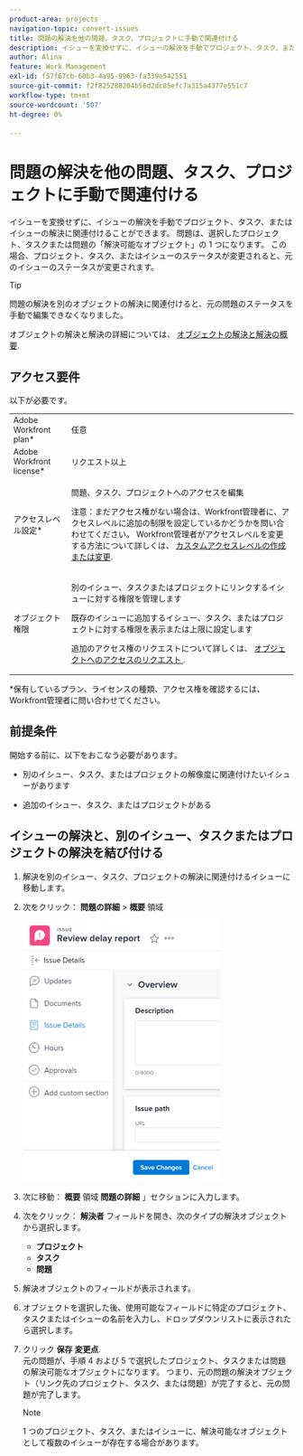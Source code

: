 ```yaml
---
product-area: projects
navigation-topic: convert-issues
title: 問題の解決を他の問題、タスク、プロジェクトに手動で関連付ける
description: イシューを変換せずに、イシューの解決を手動でプロジェクト、タスク、またはイシューの解決に関連付けることができます。 問題は、選択したプロジェクト、タスクまたは問題の「解決可能なオブジェクト」の 1 つになります。 この場合、プロジェクト、タスク、またはイシューのステータスが変更されると、元のイシューのステータスが変更されます。
author: Alina
feature: Work Management
exl-id: f57f67cb-60b3-4a95-9963-fa339e542551
source-git-commit: f2f825280204b56d2dc85efc7a315a4377e551c7
workflow-type: tm+mt
source-wordcount: '507'
ht-degree: 0%

---
```


# 問題の解決を他の問題、タスク、プロジェクトに手動で関連付ける

イシューを変換せずに、イシューの解決を手動でプロジェクト、タスク、またはイシューの解決に関連付けることができます。 問題は、選択したプロジェクト、タスクまたは問題の「解決可能なオブジェクト」の 1 つになります。 この場合、プロジェクト、タスク、またはイシューのステータスが変更されると、元のイシューのステータスが変更されます。

>[!TIP]
>
>問題の解決を別のオブジェクトの解決に関連付けると、元の問題のステータスを手動で編集できなくなりました。

オブジェクトの解決と解決の詳細については、 [オブジェクトの解決と解決の概要](../../../manage-work/issues/convert-issues/resolving-and-resolvable-objects.md).

## アクセス要件

以下が必要です。

<table style="table-layout:auto"> 
 <col> 
 <col> 
 <tbody> 
  <tr> 
   <td role="rowheader">Adobe Workfront plan*</td> 
   <td> <p>任意 </p> </td> 
  </tr> 
  <tr> 
   <td role="rowheader">Adobe Workfront license*</td> 
   <td> <p>リクエスト以上</p> </td> 
  </tr> 
  <tr> 
   <td role="rowheader">アクセスレベル設定*</td> 
   <td> <p>問題、タスク、プロジェクトへのアクセスを編集</p> <p>注意：まだアクセス権がない場合は、Workfront管理者に、アクセスレベルに追加の制限を設定しているかどうかを問い合わせてください。 Workfront管理者がアクセスレベルを変更する方法について詳しくは、 <a href="../../../administration-and-setup/add-users/configure-and-grant-access/create-modify-access-levels.md" class="MCXref xref">カスタムアクセスレベルの作成または変更</a>.</p> </td> 
  </tr> 
  <tr> 
   <td role="rowheader">オブジェクト権限</td> 
   <td> <p>別のイシュー、タスクまたはプロジェクトにリンクするイシューに対する権限を管理します</p> <p>既存のイシューに追加するイシュー、タスク、またはプロジェクトに対する権限を表示または上限に設定します</p> <p>追加のアクセス権のリクエストについて詳しくは、 <a href="../../../workfront-basics/grant-and-request-access-to-objects/request-access.md" class="MCXref xref">オブジェクトへのアクセスのリクエスト </a>.</p> </td> 
  </tr> 
 </tbody> 
</table>

&#42;保有しているプラン、ライセンスの種類、アクセス権を確認するには、Workfront管理者に問い合わせてください。

## 前提条件

開始する前に、以下をおこなう必要があります。

* 別のイシュー、タスク、またはプロジェクトの解像度に関連付けたいイシューがあります

* 追加のイシュー、タスク、またはプロジェクトがある

## イシューの解決と、別のイシュー、タスクまたはプロジェクトの解決を結び付ける

1. 解決を別のイシュー、タスク、プロジェクトの解決に関連付けるイシューに移動します。
1. 次をクリック： **問題の詳細** > **概要** 領域

   ![](assets/qs-issue-details-icon-expanded-with-overview-section-350x462.png)

1. 次に移動： **概要** 領域 **問題の詳細** 」セクションに入力します。
1. 次をクリック： **解決者** フィールドを開き、次のタイプの解決オブジェクトから選択します。  

   * **プロジェクト**
   * **タスク**
   * **問題**

1. 解決オブジェクトのフィールドが表示されます。
1. オブジェクトを選択した後、使用可能なフィールドに特定のプロジェクト、タスクまたはイシューの名前を入力し、ドロップダウンリストに表示されたら選択します。
1. クリック **保存** **変更点**.\
   元の問題が、手順 4 および 5 で選択したプロジェクト、タスクまたは問題の解決可能なオブジェクトになります。 つまり、元の問題の解決オブジェクト（リンク先のプロジェクト、タスク、または問題）が完了すると、元の問題が完了します。

   >[!NOTE]
   >
   >1 つのプロジェクト、タスク、またはイシューに、解決可能なオブジェクトとして複数のイシューが存在する場合があります。

 
